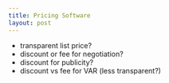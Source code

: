 ```yaml
---
title: Pricing Software
layout: post
---
```


- transparent list price?
- discount or fee for negotiation?
- discount for publicity?
- discount vs fee for VAR (less transparent?)